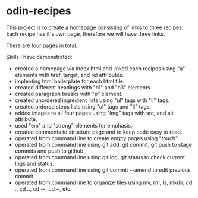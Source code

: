 # odin-recipes

This project is to create a homepage consisting of links to three recipes. Each recipe has it's own page, therefore we will have three links.

There are four pages in total.

Skills I have demonstrated:
- created a homepage via index.html and linked each recipes using "a" elements with href, target, and rel attributes. 
- implenting html boilerplate for each html file.
- created different headings with "h1" and "h3" elements.
- created paragraph breaks with "p" element.
- created unordered ingredient lists using "ul" tags with "li" tags.
- created ordered steps lists using "ol" tags and "li" tags.
- added images to all four pages using "img" tags with src, and alt attribute. 
- used "em" and "strong" elements for emphasis.
- created comments to structure page and to keep code easy to read. 
- operated from command line to create empty pages using "touch".
- operated from command line using git add, git commit, git push to stage commits and push to github.
- operated from command line using  git log, git status to check current logs and status.
- operated from command line using  git commit --amend to edit previous commit.
- operated from command line to organize files using mv, rm, ls, mkdir, cd ., cd .., cd --, cd ~, etc.